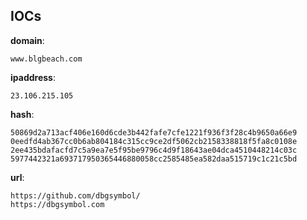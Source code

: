 
## IOCs

__domain__:

```text
www.blgbeach.com
```
__ipaddress__:

```text
23.106.215.105
```
__hash__:

```text
50869d2a713acf406e160d6cde3b442fafe7cfe1221f936f3f28c4b9650a66e9
0eedfd4ab367cc0b6ab804184c315cc9ce2df5062cb2158338818f5fa8c0108e
2ee435bdafacfd7c5a9ea7e5f95be9796c4d9f18643ae04dca4510448214c03c
5977442321a693717950365446880058cc2585485ea582daa515719c1c21c5bd
```
__url__:

```text
https://github.com/dbgsymbol/
https://dbgsymbol.com
```